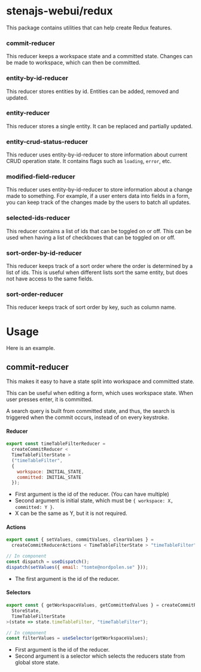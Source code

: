 # stenajs-webui/redux

This package contains utilities that can help create Redux features.

### commit-reducer

This reducer keeps a workspace state and a committed state.
Changes can be made to workspace, which can then be committed.

### entity-by-id-reducer

This reducer stores entities by id. Entities can be added, removed and updated.

### entity-reducer

This reducer stores a single entity. It can be replaced and partially updated.

### entity-crud-status-reducer

This reducer uses entity-by-id-reducer to store information about current
CRUD operation state. It contains flags such as `loading`, `error`, etc.

### modified-field-reducer

This reducer uses entity-by-id-reducer to store information about a change
made to something. For example, if a user enters data into fields in a form,
you can keep track of the changes made by the users to batch all updates.

### selected-ids-reducer

This reducer contains a list of ids that can be toggled on or off.
This can be used when having a list of checkboxes that can be toggled on or off.

### sort-order-by-id-reducer

This reducer keeps track of a sort order where the order is determined by a
list of ids. This is useful when different lists sort the same entity, but
does not have access to the same fields.

### sort-order-reducer

This reducer keeps track of sort order by key, such as column name.

# Usage

Here is an example.

## commit-reducer

This makes it easy to have a state split into workspace and committed
state.

This can be useful when editing a form, which uses workspace state.
When user presses enter, it is committed.

A search query is built from committed state, and thus, the search
is triggered when the commit occurs, instead of on every keystroke.

#### Reducer

```js
export const timeTableFilterReducer =
  createCommitReducer <
  TimeTableFilterState >
  ("timeTableFilter",
  {
    workspace: INITIAL_STATE,
    committed: INITIAL_STATE
  });
```

- First argument is the id of the reducer. (You can have multiple)
- Second argument is initial state, which must be `{ workspace: X, committed: Y }`.
- X can be the same as Y, but it is not required.

#### Actions

```js
export const { setValues, commitValues, clearValues } =
  createCommitReducerActions < TimeTableFilterState > "timeTableFilter";

// In component
const dispatch = useDispatch();
dispatch(setValues({ email: "tomte@nordpolen.se" }));
```

- The first argument is the id of the reducer.

#### Selectors

```js
export const { getWorkspaceValues, getCommittedValues } = createCommitReducerSelectors<
  StoreState,
  TimeTableFilterState
>(state => state.timeTableFilter, "timeTableFilter");

// In component
const filterValues = useSelector(getWorkspaceValues);

```

- First argument is the id of the reducer.
- Second argument is a selector which selects the reducers state from global store state.
